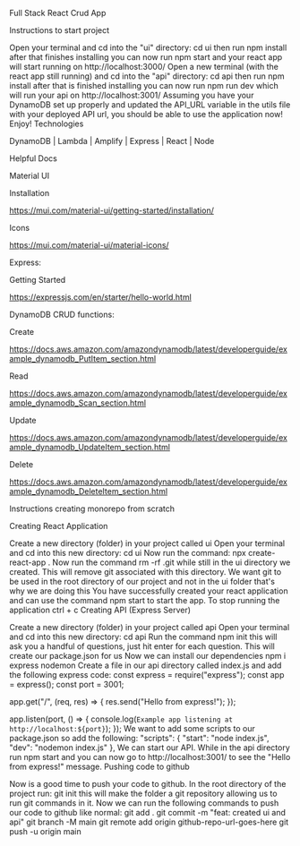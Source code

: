Full Stack React Crud App 

Instructions to start project

Open your terminal and cd into the "ui" directory: cd ui then run npm install after that finishes installing you can now run npm start and your react app will start running on http://localhost:3000/
Open a new terminal (with the react app still running) and cd into the "api" directory: cd api then run npm install after that is finished installing you can now run npm run dev which will run your api on http://localhost:3001/
Assuming you have your DynamoDB set up properly and updated the API_URL variable in the utils file with your deployed API url, you should be able to use the application now! Enjoy!
Technologies

DynamoDB | Lambda | Amplify | Express | React | Node

Helpful Docs

Material UI

Installation

https://mui.com/material-ui/getting-started/installation/

Icons

https://mui.com/material-ui/material-icons/

Express:

Getting Started

https://expressjs.com/en/starter/hello-world.html

DynamoDB CRUD functions:

Create

https://docs.aws.amazon.com/amazondynamodb/latest/developerguide/example_dynamodb_PutItem_section.html

Read

https://docs.aws.amazon.com/amazondynamodb/latest/developerguide/example_dynamodb_Scan_section.html

Update

https://docs.aws.amazon.com/amazondynamodb/latest/developerguide/example_dynamodb_UpdateItem_section.html

Delete

https://docs.aws.amazon.com/amazondynamodb/latest/developerguide/example_dynamodb_DeleteItem_section.html

Instructions creating monorepo from scratch

Creating React Application

Create a new directory (folder) in your project called ui
Open your terminal and cd into this new directory: cd ui
Now run the command: npx create-react-app .
Now run the command rm -rf .git while still in the ui directory we created. This will remove git associated with this directory. We want git to be used in the root directory of our project and not in the ui folder that's why we are doing this
You have successfully created your react application and can use the command npm start to start the app. To stop running the application ctrl + c
Creating API (Express Server)

Create a new directory (folder) in your project called api
Open your terminal and cd into this new directory: cd api
Run the command npm init this will ask you a handful of questions, just hit enter for each question. This will create our package.json for us
Now we can install our dependencies npm i express nodemon
Create a file in our api directory called index.js and add the following express code:
const express = require("express");
const app = express();
const port = 3001;

app.get("/", (req, res) => {
  res.send("Hello from express!");
});

app.listen(port, () => {
  console.log(`Example app listening at http://localhost:${port}`);
});
We want to add some scripts to our package.json so add the following:
  "scripts": {
    "start": "node index.js",
    "dev": "nodemon index.js"
  },
We can start our API. While in the api directory run npm start and you can now go to http://localhost:3001/ to see the "Hello from express!" message.
Pushing code to github

Now is a good time to push your code to github. In the root directory of the project run: git init this will make the folder a git repository allowing us to run git commands in it.
Now we can run the following commands to push our code to github like normal:
git add .
git commit -m "feat: created ui and api"
git branch -M main
git remote add origin github-repo-url-goes-here
git push -u origin main
